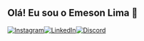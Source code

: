 ## Olá! Eu sou o Emeson Lima 👋

[![Instagram](https://img.shields.io/badge/Instagram-E4405F?style=for-the-badge&logo=instagram&logoColor=white)](https://www.instagram.com/emesonlima15/)[![LinkedIn](https://img.shields.io/badge/LinkedIn-0077B5?style=for-the-badge&logo=linkedin&logoColor=white)](https://www.linkedin.com/in/emeson-lima-100018310)[![Discord](https://img.shields.io/badge/Discord-7289DA?style=for-the-badge&logo=discord&logoColor=white)](https://discord.gg/UyNjtDhA)
